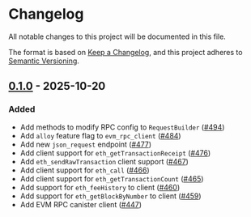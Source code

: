 # Changelog

All notable changes to this project will be documented in this file.

The format is based on [Keep a Changelog](https://keepachangelog.com/en/1.1.0/),
and this project adheres to [Semantic Versioning](https://semver.org/spec/v2.0.0.html).

## [0.1.0] - 2025-10-20

### Added

- Add methods to modify RPC config to `RequestBuilder` ([#494](https://github.com/dfinity/evm-rpc-canister/pull/494))
- Add `alloy` feature flag to `evm_rpc_client` ([#484](https://github.com/dfinity/evm-rpc-canister/pull/484))
- Add new `json_request` endpoint ([#477](https://github.com/dfinity/evm-rpc-canister/pull/477))
- Add client support for `eth_getTransactionReceipt` ([#476](https://github.com/dfinity/evm-rpc-canister/pull/476))
- Add `eth_sendRawTransaction` client support ([#467](https://github.com/dfinity/evm-rpc-canister/pull/467))
- Add client support for `eth_call` ([#466](https://github.com/dfinity/evm-rpc-canister/pull/466))
- Add client support for `eth_getTransactionCount` ([#465](https://github.com/dfinity/evm-rpc-canister/pull/465))
- Add support for `eth_feeHistory` to client ([#460](https://github.com/dfinity/evm-rpc-canister/pull/460))
- Add support for `eth_getBlockByNumber` to client ([#459](https://github.com/dfinity/evm-rpc-canister/pull/459))
- Add EVM RPC canister client ([#447](https://github.com/dfinity/evm-rpc-canister/pull/447))

[0.1.0]: https://github.com/dfinity/evm_rpc_canister/releases/tag/evm_rpc_client-v0.1.0